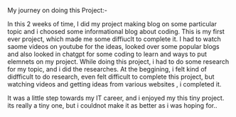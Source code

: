 My journey on doing this Project:-

In this 2 weeks of time, I did my project making blog on some particular topic and  i choosed some informational blog about coding. 
This is my first ever project, which made me some diffiuclt to complete it. I had to watch saome videos on youtube for the ideas, looked over some popular blogs and also looked in chatgpt for some coding to learn and ways to put elemnets on my project. While doing this project, i had to do some research for my topic, and i did the researches. At the beggining, i felt kind of didfficult to do research, even felt difficult to complete this project, but watching videos and getting ideas from various websites , i completed it.

It was a little step towards my IT career, and i enjoyed my this tiny project. its really a tiny one, but i couldnot make it as better as i was hoping for..
